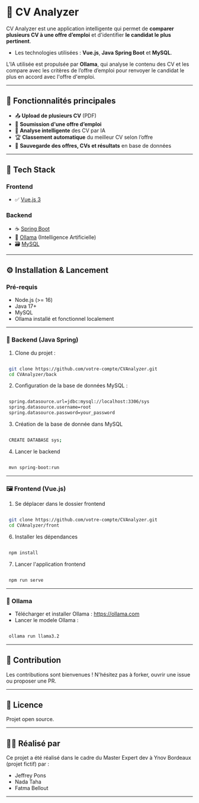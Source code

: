 # 📄 CV Analyzer

CV Analyzer est une application intelligente qui permet de **comparer plusieurs CV à une offre d’emploi** et d'identifier **le candidat le plus pertinent**.
 - Les technologies utilisées : **Vue.js**, **Java Spring Boot** et **MySQL**.

L’IA utilisée est propulsée par **Ollama**, qui analyse le contenu des CV et les compare avec les critères de l’offre d’emploi pour renvoyer le candidat le plus en accord avec l'offre d'emploi.

---

## 🚀 Fonctionnalités principales

- 📤 **Upload de plusieurs CV** (PDF)
- 📝 **Soumission d'une offre d’emploi**
- 🤖 **Analyse intelligente** des CV par IA
- 🏆 **Classement automatique** du meilleur CV selon l’offre
- 💾 **Sauvegarde des offres, CVs et résultats** en base de données

---

## 🧰 Tech Stack

### Frontend
- ✅ [Vue.js 3](https://vuejs.org/)

### Backend
- ☕️ [Spring Boot](https://spring.io/projects/spring-boot)
- 🧠 [Ollama](https://ollama.com/) (Intelligence Artificielle)
- 🗃️ [MySQL](https://www.mysql.com/)

---

## ⚙️ Installation & Lancement

### Pré-requis

- Node.js (>= 16)
- Java 17+
- MySQL
- Ollama installé et fonctionnel localement

---

### 🔧 Backend (Java Spring)

1. Clone du projet :

```bash

 git clone https://github.com/votre-compte/CVAnalyzer.git
 cd CVAnalyzer/back

```

2. Configuration de la base de données MySQL :

```bash

 spring.datasource.url=jdbc:mysql://localhost:3306/sys
 spring.datasource.username=root
 spring.datasource.password=your_password

```

3. Création de la base de donnée dans MySQL
```bash

 CREATE DATABASE sys;

```

4. Lancer le backend
```bash

 mvn spring-boot:run

```

---

### 🖼️ Frontend (Vue.js)

1. Se déplacer dans le dossier frontend
```bash

 git clone https://github.com/votre-compte/CVAnalyzer.git
 cd CVAnalyzer/front

```

6. Installer les dépendances
```bash

 npm install

```


7. Lancer l'application frontend
```bash

 npm run serve

```

---

### 🤖 Ollama 
- Télécharger et installer Ollama : https://ollama.com
- Lancer le modele Ollama : 
```bash

 ollama run llama3.2

```

---

## 🤝 Contribution
Les contributions sont bienvenues ! N'hésitez pas à forker, ouvrir une issue ou proposer une PR.

---

## 📜 Licence
Projet open source.

---

## 👨‍💻 Réalisé par

Ce projet a été réalisé dans le cadre du Master Expert dev à Ynov Bordeaux (projet fictif) par :

- Jeffrey Pons
- Nada Taha
- Fatma Bellout

---
